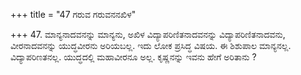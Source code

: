 +++
title = "47 ಗರುವ ಗರುವನನಖಿಳ"

+++
47. ಮಾನ್ಯನಾದವನನ್ನು ಮಾನ್ಯನು, ಅಖಿಳ ವಿದ್ಯಾಪರಿಣಿತನಾದವನನ್ನು ವಿದ್ಯಾಪರಿಣಿತನಾದವನು, ವೀರನಾದವನನ್ನು ಯುದ್ಧವೀರನು ಅರಿಯಬಲ್ಲ. ಇದು ಲೋಕ ಪ್ರಸಿದ್ಧ ವಿಷಯ. ಈ ಶಿಶುಪಾಲ ಮಾನ್ಯನಲ್ಲ. ವಿದ್ಯಾಪರಿಣತನಲ್ಲ. ಯುದ್ಧದಲ್ಲಿ ಮಹಾವೀರನೂ ಅಲ್ಲ. ಕೃಷ್ಣನನ್ನು ಇವನು ಹೇಗೆ ಅರಿತಾನು ?